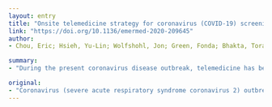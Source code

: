 ```yaml
---
layout: entry
title: "Onsite telemedicine strategy for coronavirus (COVID-19) screening to limit exposure in ED"
link: "https://doi.org/10.1136/emermed-2020-209645"
author:
- Chou, Eric; Hsieh, Yu-Lin; Wolfshohl, Jon; Green, Fonda; Bhakta, Toral

summary:
- "During the present coronavirus disease outbreak, telemedicine has been recommended to screen suspected patients to limit risk of exposure and maximise medical staff protection. Our hospital is an urban community hospital with annual ED volume of approximately 50 000 patients. The implementation can be a promising protocol in making ED care more cost-effective and efficient during the COVID-19 pandemic and beyond. We constructed a protective physical barrier to protect healthcare workers and enhance efficiency in ED."

original:
- "Coronavirus (severe acute respiratory syndrome coronavirus 2) outbreak is a public health emergency and a global pandemic. During the present coronavirus disease (COVID-19) crisis, telemedicine has been recommended to screen suspected patients to limit risk of exposure and maximise medical staff protection. We constructed the protective physical barrier with telemedicine technology to limit COVID-19 exposure in ED. Our hospital is an urban community hospital with annual ED volume of approximately 50 000 patients. We equipped our patient exam room with intercom and iPad for telecommunication. Based on our telemedicine screening protocol, physician can conduct a visual physical examination on stable patients via intercom or videoconference. Telemedicine was initially used to overcome the physical barrier between patients and physicians. However, our protocol is designed to create a protective physical barrier to protect healthcare workers and enhance efficiency in ED. The implementation can be a promising protocol in making ED care more cost-effective and efficient during the COVID-19 pandemic and beyond."
---
```



